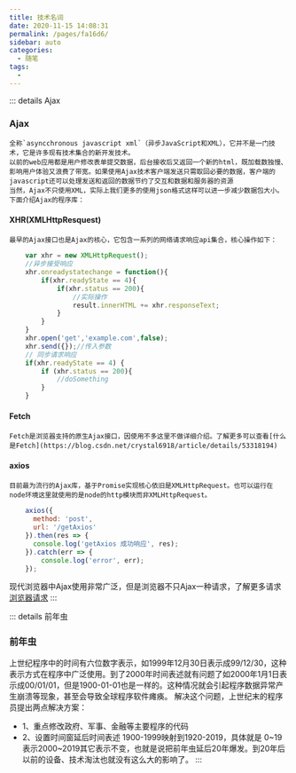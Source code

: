 ```yaml
---
title: 技术名词
date: 2020-11-15 14:08:31
permalink: /pages/fa16d6/
sidebar: auto
categories:
  - 随笔
tags:
  - 
---
```

::: details Ajax
### Ajax
	全称`asyncchronous javascript xml`（异步JavaScript和XML），它并不是一门技术，它是许多现有技术集合的新开发技术。
	以前的web应用都是用户修改表单提交数据，后台接收后又返回一个新的html，既加载数独慢、影响用户体验又浪费了带宽。如果使用Ajax技术客户端发送只需取回必要的数据，客户端的javascript还可以处理发送和返回的数据节约了交互和数据和服务器的资源
	当然，Ajax不只使用XML，实际上我们更多的使用json格式这样可以进一步减少数据包大小。
	下面介绍Ajax的程序库：
	
#### XHR(XMLHttpResquest)
	最早的Ajax接口也是Ajax的核心，它包含一系列的网络请求响应api集合，核心操作如下：
```javascript
	var xhr = new XMLHttpRequest();
	//异步接受响应
	xhr.onreadystatechange = function(){
	    if(xhr.readyState == 4){
	        if(xhr.status == 200){
	            //实际操作
	            result.innerHTML += xhr.responseText;
	        }
	    }
	}
	xhr.open('get','example.com',false);
	xhr.send({});//传入参数
	// 同步请求响应
	if(xhr.readyState == 4) {
		if (xhr.status == 200){
			//doSomething
		}
	}
```

#### Fetch
	Fetch是浏览器支持的原生Ajax接口，因使用不多这里不做详细介绍。了解更多可以查看[什么是Fetch](https://blog.csdn.net/crystal6918/article/details/53318194)

#### axios
	目前最为流行的Ajax库，基于Promise实现核心依旧是XMLHttpRequest。也可以运行在node环境这里就使用的是node的http模块而非XMLHttpRequest。
```javascript
	axios({ 
      method: 'post', 
      url: '/getAxios' 
    }).then(res => { 
      console.log('getAxios 成功响应', res); 
    }).catch(err => {
		console.log('error', err);
	});
```
	
现代浏览器中Ajax使用非常广泛，但是浏览器不只Ajax一种请求，了解更多请求[浏览器请求](https://xie.infoq.cn/article/78b131991584e1b478195117c)
:::


::: details 前年虫
### 前年虫
上世纪程序中的时间有六位数字表示，如1999年12月30日表示成99/12/30，这种表示方式在程序中广泛使用。到了2000年时间表述就有问题了如2000年1月1日表示成00/01/01，但是1900-01-01也是一样的。这种情况就会引起程序数据异常产生崩溃等现象，甚至会导致全球程序软件瘫痪。
解决这个问题，上世纪末的程序员提出两点解决方案：
* 1、重点修改政府、军事、金融等主要程序的代码
* 2、设置时间窗延后时间表述
1900-1999映射到1920-2019，具体就是 0~19表示2000~2019其它表示不变，也就是说把前年虫延后20年爆发。到20年后以前的设备、技术淘汰也就没有这么大的影响了。
:::